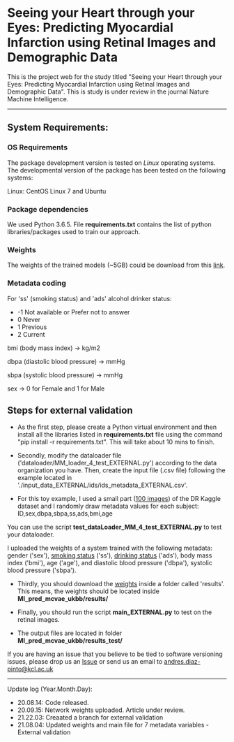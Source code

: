 
# Seeing your Heart through your Eyes: Predicting Myocardial Infarction using Retinal Images and Demographic Data

This is the project web for the study titled "Seeing your Heart through your Eyes: Predicting Myocardial Infarction using Retinal Images and Demographic Data". This is study is under review in the journal Nature Machine Intelligence.


----------------

## System Requirements:

### OS Requirements

The package development version is tested on *Linux* operating systems. The developmental version of the package has been tested on the following systems:

Linux: CentOS Linux 7 and Ubuntu 

### Package dependencies

We used Python 3.6.5. File **requirements.txt** contains the list of python libraries/packages used to train our approach.

### Weights

The weights of the trained models (~5GB) could be download from this [link](https://emckclac-my.sharepoint.com/:f:/g/personal/k2039747_kcl_ac_uk/EqjWo8c37A1LvuVGJcF9XhwBoh5d-7Sy-vPsewBaA3jkeQ?e=xISEB1).


### Metadata coding

For 'ss' (smoking status) and 'ads' alcohol drinker status:

- -1 Not available or Prefer not to answer
- 0 Never
- 1 Previous
- 2 Current


bmi (body mass index) -> kg/m2

dbpa (diastolic blood pressure) -> mmHg

sbpa (systolic blood pressure) -> mmHg

sex -> 0 for Female and 1 for Male

## Steps for external validation


- As the first step, please create a Python virtual environment and then install all the libraries listed in **requirements.txt** file using the command "pip install -r requirements.txt". This will take about 10 mins to finish.

- Secondly, modify the dataloader file ('dataloader/MM_loader_4_test_EXTERNAL.py') according to the data organization you have. Then, create the input file (.csv file) following the example located in './input_data_EXTERNAL/ids/ids_metadata_EXTERNAL.csv'. 

- For this toy example, I used a small part ([100 images](https://drive.google.com/file/d/1zRBjk5cX7JLUXv4cFPdNMD4W5_vNga6M/view)) of the DR Kaggle dataset and I randomly draw metadata values for each subject: ID,sex,dbpa,sbpa,ss,ads,bmi,age


You can use the script **test_dataLoader_MM_4_test_EXTERNAL.py** to test your dataloader.


I uploaded the weights of a system trained with the following metadata: gender ('sex'), [smoking status](https://biobank.ndph.ox.ac.uk/showcase/field.cgi?id=20116) ('ss'), [drinking status](https://biobank.ndph.ox.ac.uk/showcase/field.cgi?id=1558) ('ads'), body mass index ('bmi'), age ('age'), and diastolic blood pressure ('dbpa'), systolic blood pressure ('sbpa').


- Thirdly, you should download the [weights](https://emckclac-my.sharepoint.com/:f:/g/personal/k2039747_kcl_ac_uk/EqjWo8c37A1LvuVGJcF9XhwBoh5d-7Sy-vPsewBaA3jkeQ?e=xISEB1) inside a folder called 'results'. This means, the weights should be located inside **MI_pred_mcvae_ukbb/results/**


- Finally, you should run the script **main_EXTERNAL.py** to test on the retinal images.

- The output files are located in folder **MI_pred_mcvae_ukbb/results_test/**



If you are having an issue that you believe to be tied to software versioning issues, please drop us an [Issue](https://github.com/diazandr3s/MI_pred_mcvae_ukbb/issues) or send us an email to andres.diaz-pinto@kcl.ac.uk

 
----------------

Update log (Year.Month.Day):

- 20.08.14: Code released.
- 20.09.15: Network weights uploaded. Article under review.
- 21.22.03: Creaated a branch for external validation
- 21.08.04: Updated weights and main file for 7 metadata variables - External validation

